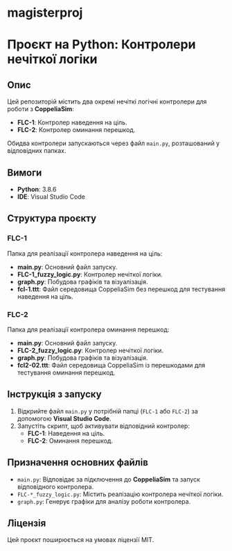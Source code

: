# magisterproj
# Проєкт на Python: Контролери нечіткої логіки

## Опис
Цей репозиторій містить два окремі нечіткі логічні контролери для роботи з **CoppeliaSim**:

- **FLC-1**: Контролер наведення на ціль.
- **FLC-2**: Контролер оминання перешкод.

Обидва контролери запускаються через файл `main.py`, розташований у відповідних папках.

## Вимоги
- **Python**: 3.8.6
- **IDE**: Visual Studio Code

## Структура проєкту

### FLC-1
Папка для реалізації контролера наведення на ціль:
- **main.py**: Основний файл запуску.
- **FLC-1_fuzzy_logic.py**: Контролер нечіткої логіки.
- **graph.py**: Побудова графіків та візуалізація.
- **fcl-1.ttt**: Файл середовища CoppeliaSim без перешкод для тестування наведення на ціль.

### FLC-2
Папка для реалізації контролера оминання перешкод:
- **main.py**: Основний файл запуску.
- **FLC-2_fuzzy_logic.py**: Контролер нечіткої логіки.
- **graph.py**: Побудова графіків та візуалізація.
- **fcl2-02.ttt**: Файл середовища CoppeliaSim із перешкодами для тестування оминання перешкод.
## Інструкція з запуску

1. Відкрийте файл `main.py` у потрібній папці (`FLC-1` або `FLC-2`) за допомогою **Visual Studio Code**.
2. Запустіть скрипт, щоб активувати відповідний контролер:
   - **FLC-1**: Наведення на ціль.
   - **FLC-2**: Оминання перешкод.
## Призначення основних файлів

- `main.py`: Відповідає за підключення до **CoppeliaSim** та запуск відповідного контролера.
- `FLC-*_fuzzy_logic.py`: Містить реалізацію контролера нечіткої логіки.
- `graph.py`: Генерує графіки для аналізу роботи контролера.

## Ліцензія
Цей проєкт поширюється на умовах ліцензії MIT.
